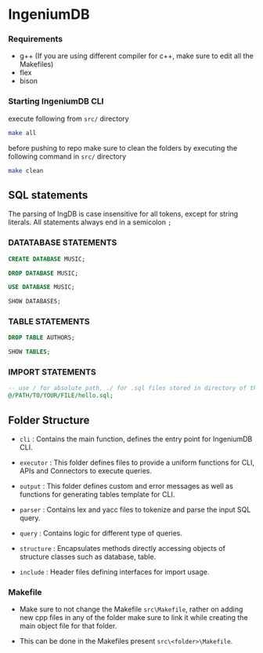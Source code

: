 # IngeniumDB

### Requirements

- g++ (If you are using different compiler for c++, make sure to edit all the Makefiles)
- flex
- bison

### Starting IngeniumDB CLI

execute following from `src/` directory
```bash
make all
```

before pushing to repo make sure to clean the folders by executing the following command in `src/` directory
```bash
make clean
```

## SQL statements

The parsing of IngDB is case insensitive for all tokens, except for string literals. All statements always end in a semicolon `;`

### DATATABASE STATEMENTS

```sql
CREATE DATABASE MUSIC;

DROP DATABASE MUSIC;

USE DATABASE MUSIC;

SHOW DATABASES;
```

### TABLE STATEMENTS

```sql
DROP TABLE AUTHORS;

SHOW TABLES;

```

### IMPORT STATEMENTS

```sql
-- use / for absolute path, ./ for .sql files stored in directory of the executable
@/PATH/TO/YOUR/FILE/hello.sql;
```


## Folder Structure

- `cli` : Contains the main function, defines the entry point for IngeniumDB CLI.

- `executor` : This folder defines files to provide a uniform functions for CLI, APIs and Connectors to execute queries.

- `output` : This folder defines custom and error messages as well as functions for generating tables template for CLI.

- `parser` : Contains lex and yacc files to tokenize and parse the input SQL query.

- `query` : Contains logic for different type of queries.

- `structure` : Encapsulates methods directly accessing objects of structure classes such as database, table.

- `include` : Header files defining interfaces for import usage.

### Makefile

- Make sure to not change the Makefile `src\Makefile`, rather on adding new cpp files in any of the folder make sure to link it while creating the main object file for that folder.

- This can be done in the Makefiles present `src\<folder>\Makefile`.